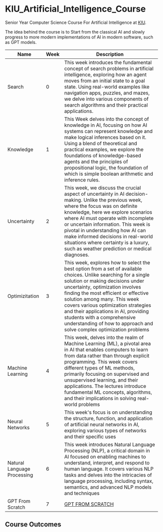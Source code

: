 # KIU_Artificial_Intelligence_Course

Senior Year Computer Science Course For Artificial Intelligence at [KIU](https://www.kiu.edu.ge/).

The idea behind the course is to Start from the classical AI and slowly progress to more modern implementations of AI in modern software, such as GPT models.

| Name       | Week | Description      |
|------------|-----|-----------------|
| Search | 0  | This week introduces the fundamental concept of search problems in artificial intelligence, exploring how an agent moves from an initial state to a goal state. Using real-world examples like navigation apps, puzzles, and mazes, we delve into various components of search algorithms and their practical applications. |
| Knowledge   | 1  | This Week delves into the concept of knowledge in AI, focusing on how AI systems can represent knowledge and make logical inferences based on it. Using a blend of theoretical and practical examples, we explore the foundations of knowledge-based agents and the principles of propositional logic, the foundation of which is simple boolean arithmetic and inference rules. |
| Uncertainty | 2  | This week, we discuss the crucial aspect of uncertainty in AI decision-making. Unlike the previous week, where the focus was on definite knowledge, here we explore scenarios where AI must operate with incomplete or uncertain information. This week is pivotal in understanding how AI can make informed decisions in real-world situations where certainty is a luxury, such as weather prediction or medical diagnoses.      |
| Optimizitation | 3  | This week, explores how to select the best option from a set of available choices. Unlike searching for a single solution or making decisions under uncertainty, optimization involves finding the most efficient or effective solution among many. This week covers various optimization strategies and their applications in AI, providing students with a comprehensive understanding of how to approach and solve complex optimization problems |
| Machine Learning | 4  | This week, delves into the realm of Machine Learning (ML), a pivotal area in AI that enables computers to learn from data rather than through explicit programming. This week covers different types of ML methods, primarily focusing on supervised and unsupervised learning, and their applications. The lectures introduce fundamental ML concepts, algorithms, and their implications in solving real-world problems |
| Neural Networks  | 5  | This week's focus is on understanding the structure, function, and application of artificial neural networks in AI, exploring various types of networks and their specific uses |
| Natural Language Processing | 6  | This week introduces Natural Language Processing (NLP), a critical domain in AI focused on enabling machines to understand, interpret, and respond to human language. It covers various NLP tasks and delves into the intricacies of language processing, including syntax, semantics, and advanced NLP models and techniques |
| GPT From Scratch | 7  | [GPT FROM SCRATCH](https://www.youtube.com/watch?v=kCc8FmEb1nY&t=69s) |


## Course Outcomes

